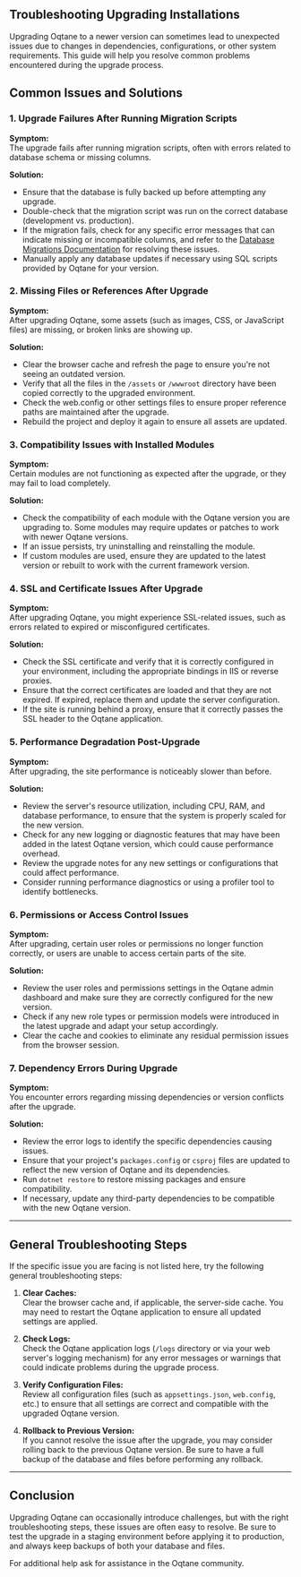 ## Troubleshooting Upgrading Installations

Upgrading Oqtane to a newer version can sometimes lead to unexpected issues due to changes in dependencies, configurations, or other system requirements. This guide will help you resolve common problems encountered during the upgrade process.

## Common Issues and Solutions

### 1. Upgrade Failures After Running Migration Scripts

**Symptom:**  
The upgrade fails after running migration scripts, often with errors related to database schema or missing columns.

**Solution:**  
- Ensure that the database is fully backed up before attempting any upgrade.
- Double-check that the migration script was run on the correct database (development vs. production).
- If the migration fails, check for any specific error messages that can indicate missing or incompatible columns, and refer to the [Database Migrations Documentation](../migrations/database-migration.md) for resolving these issues.
- Manually apply any database updates if necessary using SQL scripts provided by Oqtane for your version.

### 2. Missing Files or References After Upgrade

**Symptom:**  
After upgrading Oqtane, some assets (such as images, CSS, or JavaScript files) are missing, or broken links are showing up.

**Solution:**  
- Clear the browser cache and refresh the page to ensure you're not seeing an outdated version.
- Verify that all the files in the `/assets` or `/wwwroot` directory have been copied correctly to the upgraded environment.
- Check the web.config or other settings files to ensure proper reference paths are maintained after the upgrade.
- Rebuild the project and deploy it again to ensure all assets are updated.

### 3. Compatibility Issues with Installed Modules

**Symptom:**  
Certain modules are not functioning as expected after the upgrade, or they may fail to load completely.

**Solution:**  
- Check the compatibility of each module with the Oqtane version you are upgrading to. Some modules may require updates or patches to work with newer Oqtane versions.
- If an issue persists, try uninstalling and reinstalling the module.
- If custom modules are used, ensure they are updated to the latest version or rebuilt to work with the current framework version.

### 4. SSL and Certificate Issues After Upgrade

**Symptom:**  
After upgrading Oqtane, you might experience SSL-related issues, such as errors related to expired or misconfigured certificates.

**Solution:**  
- Check the SSL certificate and verify that it is correctly configured in your environment, including the appropriate bindings in IIS or reverse proxies.
- Ensure that the correct certificates are loaded and that they are not expired. If expired, replace them and update the server configuration.
- If the site is running behind a proxy, ensure that it correctly passes the SSL header to the Oqtane application.

### 5. Performance Degradation Post-Upgrade

**Symptom:**  
After upgrading, the site performance is noticeably slower than before.

**Solution:**  
- Review the server's resource utilization, including CPU, RAM, and database performance, to ensure that the system is properly scaled for the new version.
- Check for any new logging or diagnostic features that may have been added in the latest Oqtane version, which could cause performance overhead.
- Review the upgrade notes for any new settings or configurations that could affect performance.
- Consider running performance diagnostics or using a profiler tool to identify bottlenecks.

### 6. Permissions or Access Control Issues

**Symptom:**  
After upgrading, certain user roles or permissions no longer function correctly, or users are unable to access certain parts of the site.

**Solution:**  
- Review the user roles and permissions settings in the Oqtane admin dashboard and make sure they are correctly configured for the new version.
- Check if any new role types or permission models were introduced in the latest upgrade and adapt your setup accordingly.
- Clear the cache and cookies to eliminate any residual permission issues from the browser session.

### 7. Dependency Errors During Upgrade

**Symptom:**  
You encounter errors regarding missing dependencies or version conflicts after the upgrade.

**Solution:**  
- Review the error logs to identify the specific dependencies causing issues.
- Ensure that your project's `packages.config` or `csproj` files are updated to reflect the new version of Oqtane and its dependencies.
- Run `dotnet restore` to restore missing packages and ensure compatibility.
- If necessary, update any third-party dependencies to be compatible with the new Oqtane version.

---

## General Troubleshooting Steps

If the specific issue you are facing is not listed here, try the following general troubleshooting steps:

1. **Clear Caches:**  
   Clear the browser cache and, if applicable, the server-side cache. You may need to restart the Oqtane application to ensure all updated settings are applied.

2. **Check Logs:**  
   Check the Oqtane application logs (`/logs` directory or via your web server's logging mechanism) for any error messages or warnings that could indicate problems during the upgrade process.

3. **Verify Configuration Files:**  
   Review all configuration files (such as `appsettings.json`, `web.config`, etc.) to ensure that all settings are correct and compatible with the upgraded Oqtane version.

4. **Rollback to Previous Version:**  
   If you cannot resolve the issue after the upgrade, you may consider rolling back to the previous Oqtane version. Be sure to have a full backup of the database and files before performing any rollback.

---

## Conclusion

Upgrading Oqtane can occasionally introduce challenges, but with the right troubleshooting steps, these issues are often easy to resolve. Be sure to test the upgrade in a staging environment before applying it to production, and always keep backups of both your database and files.

For additional help ask for assistance in the Oqtane community.
